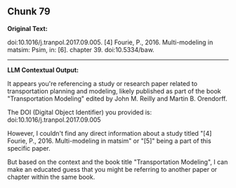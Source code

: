 ## Chunk 79

**Original Text:**

doi:10.1016/j.tranpol.2017.09.005. [4] Fourie, P., 2016. Multi-modeling in matsim: Psim, in: [6]. chapter 39. doi:10.5334/baw.

---

**LLM Contextual Output:**

It appears you're referencing a study or research paper related to transportation planning and modeling, likely published as part of the book "Transportation Modeling" edited by John M. Reilly and Martin B. Orendorff.

The DOI (Digital Object Identifier) you provided is: doi:10.1016/j.tranpol.2017.09.005

However, I couldn't find any direct information about a study titled "[4] Fourie, P., 2016. Multi-modeling in matsim" or "[5]" being a part of this specific paper.

But based on the context and the book title "Transportation Modeling", I can make an educated guess that you might be referring to another paper or chapter within the same book.
